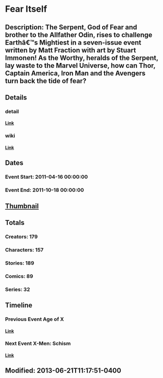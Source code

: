 # Fear Itself
## Description: The Serpent, God of Fear and brother to the Allfather Odin, rises to challenge Earthâ€™s Mightiest in a seven-issue event written by Matt Fraction with art by Stuart Immonen! As the Worthy, heralds of the Serpent, lay waste to the Marvel Universe, how can Thor, Captain America, Iron Man and the Avengers turn back the tide of fear?
## Details
### detail
#### [Link](http://marvel.com/comics/events/302/fear_itself?utm_campaign=apiRef&utm_source=225578a89fc76f3d20fbffda5d17a88d)
### wiki
#### [Link](http://marvel.com/universe/Fear_Itself?utm_campaign=apiRef&utm_source=225578a89fc76f3d20fbffda5d17a88d)
## Dates
### Event Start: 2011-04-16 00:00:00
### Event End: 2011-10-18 00:00:00
## [Thumbnail](http://i.annihil.us/u/prod/marvel/i/mg/f/03/51099f8823d43.jpg)
## Totals
### Creators: 179
### Characters: 157
### Stories: 189
### Comics: 89
### Series: 32
## Timeline
### Previous Event Age of X
#### [Link](http://gateway.marvel.com/v1/public/events/303)
### Next Event X-Men: Schism
#### [Link](http://gateway.marvel.com/v1/public/events/306)
## Modified: 2013-06-21T11:17:51-0400
